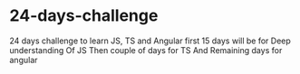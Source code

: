 # 24-days-challenge
24 days challenge to learn JS, TS and Angular
first 15 days will be for Deep understanding Of JS 
Then couple of days for TS
And Remaining days for angular 
